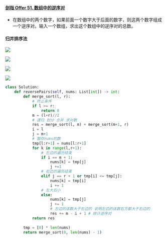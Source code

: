 #### [剑指 Offer 51. 数组中的逆序对](https://leetcode-cn.com/problems/shu-zu-zhong-de-ni-xu-dui-lcof/)

- 在数组中的两个数字，如果前面一个数字大于后面的数字，则这两个数字组成一个逆序对。输入一个数组，求出这个数组中的逆序对的总数。

#### 归并排序法

![](https://blog-1258986886.cos.ap-beijing.myqcloud.com/yearing1017/j41.jpg)

![](https://blog-1258986886.cos.ap-beijing.myqcloud.com/yearing1017/j42.jpg)

![](https://blog-1258986886.cos.ap-beijing.myqcloud.com/yearing1017/j43.jpg)

![](https://blog-1258986886.cos.ap-beijing.myqcloud.com/yearing1017/j44.jpg)

```python
class Solution:
    def reversePairs(self, nums: List[int]) -> int:
        def merge_sort(l, r):
            # 终止条件
            if l >= r:
                return 0
            m = (l+r)//2
            # 递归 划分 合并 求对数
            res = merge_sort(l, m) + merge_sort(m+1, r)
            i = l
            j = m+1
            # 暂存nums的数
            tmp[l:r+1] = nums[l:r+1]
            for k in range(l,r+1):
                # 左边的遍历结束
                if i == m + 1:
                    nums[k] = tmp[j]
                    j +=1
                # 右边的遍历结束
                elif j == r + 1 or tmp[i] <= tmp[j]:
                    nums[k] = tmp[i]
                    i += 1
                # 左大右小
                else:
                    nums[k] = tmp[j]
                    j += 1
                    # 左边的该数大于右边的 说明左边的该数右方都大于右边的
                    res += m - i + 1 # 统计逆序对
            return res
        
        tmp = [0] * len(nums)
        return merge_sort(0, len(nums) - 1)
```

